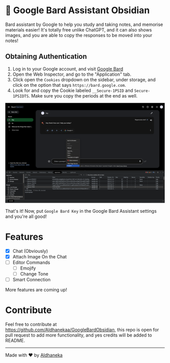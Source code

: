 # 💬 Google Bard Assistant Obsidian

Bard assistant by Google to help you study and taking notes, and memorise materials easier! It's totally free unlike ChatGPT, and it can also shows images, and you are able to copy the responses to be moved into your notes!

## Obtaining Authentication

1. Log in to your Google account, and visit [Google Bard](https://bard.google.com)
2. Open the Web Inspector, and go to the "Application" tab.
3. Click open the `Cookies` dropdown on the sidebar, under storage, and click on the option that says `https://bard.google.com`.
4. Look for and copy the Cookie labeled `__Secure-1PSID` and `Secure-1PSIDTS`. Make sure you copy the periods at the end as well.

<img src="./assets/Screenshot 2023-07-19 at 22.26.50.png"></img>

That's it! Now, put `Google Bard Key` in the Google Bard Assistant settings and you're all good!

# Features

-   [x] Chat (Obviously)
-   [x] Attach Image On the Chat
-   [ ] Editor Commands
    -   [ ] Emojify
    -   [ ] Change Tone
-   [ ] Smart Connection

More features are coming up!

# Contribute

Feel free to contribute at https://github.com/Aldhanekaa/GoogleBardObsidian, this repo is open for pull request to add more functionality, and yes credits will be added to README.

---

Made with ❤️ by [Aldhaneka](https://github.com/aldhanekaa)
